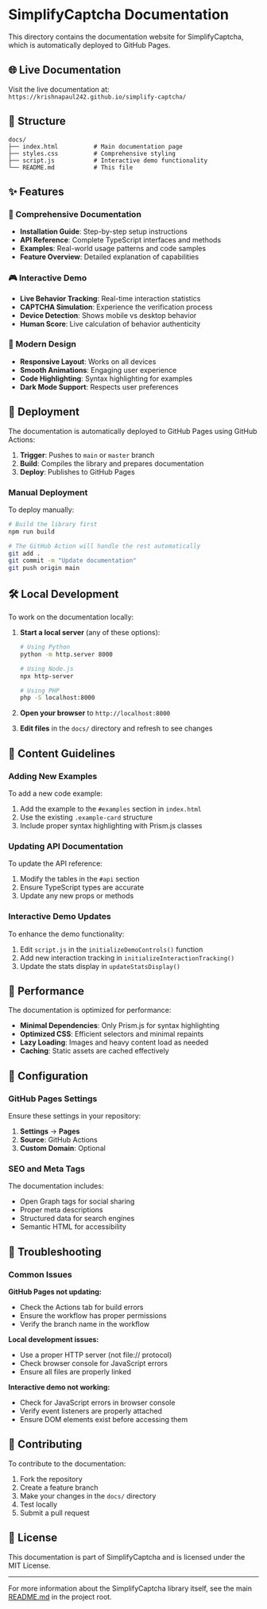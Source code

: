 # SimplifyCaptcha Documentation

This directory contains the documentation website for SimplifyCaptcha, which is automatically deployed to GitHub Pages.

## 🌐 Live Documentation

Visit the live documentation at: `https://krishnapaul242.github.io/simplify-captcha/`

## 📁 Structure

```text
docs/
├── index.html          # Main documentation page
├── styles.css          # Comprehensive styling
├── script.js           # Interactive demo functionality
└── README.md           # This file
```

## ✨ Features

### 📖 Comprehensive Documentation

- **Installation Guide**: Step-by-step setup instructions
- **API Reference**: Complete TypeScript interfaces and methods
- **Examples**: Real-world usage patterns and code samples
- **Feature Overview**: Detailed explanation of capabilities

### 🎮 Interactive Demo

- **Live Behavior Tracking**: Real-time interaction statistics
- **CAPTCHA Simulation**: Experience the verification process
- **Device Detection**: Shows mobile vs desktop behavior
- **Human Score**: Live calculation of behavior authenticity

### 🎨 Modern Design

- **Responsive Layout**: Works on all devices
- **Smooth Animations**: Engaging user experience
- **Code Highlighting**: Syntax highlighting for examples
- **Dark Mode Support**: Respects user preferences

## 🚀 Deployment

The documentation is automatically deployed to GitHub Pages using GitHub Actions:

1. **Trigger**: Pushes to `main` or `master` branch
2. **Build**: Compiles the library and prepares documentation
3. **Deploy**: Publishes to GitHub Pages

### Manual Deployment

To deploy manually:

```bash
# Build the library first
npm run build

# The GitHub Action will handle the rest automatically
git add .
git commit -m "Update documentation"
git push origin main
```

## 🛠️ Local Development

To work on the documentation locally:

1. **Start a local server** (any of these options):

   ```bash
   # Using Python
   python -m http.server 8000
   
   # Using Node.js
   npx http-server
   
   # Using PHP
   php -S localhost:8000
   ```

2. **Open your browser** to `http://localhost:8000`

3. **Edit files** in the `docs/` directory and refresh to see changes

## 📝 Content Guidelines

### Adding New Examples

To add a new code example:

1. Add the example to the `#examples` section in `index.html`
2. Use the existing `.example-card` structure
3. Include proper syntax highlighting with Prism.js classes

### Updating API Documentation

To update the API reference:

1. Modify the tables in the `#api` section
2. Ensure TypeScript types are accurate
3. Update any new props or methods

### Interactive Demo Updates

To enhance the demo functionality:

1. Edit `script.js` in the `initializeDemoControls()` function
2. Add new interaction tracking in `initializeInteractionTracking()`
3. Update the stats display in `updateStatsDisplay()`

## 🎯 Performance

The documentation is optimized for performance:

- **Minimal Dependencies**: Only Prism.js for syntax highlighting
- **Optimized CSS**: Efficient selectors and minimal repaints
- **Lazy Loading**: Images and heavy content load as needed
- **Caching**: Static assets are cached effectively

## 🔧 Configuration

### GitHub Pages Settings

Ensure these settings in your repository:

1. **Settings** → **Pages**
2. **Source**: GitHub Actions
3. **Custom Domain**: Optional

### SEO and Meta Tags

The documentation includes:

- Open Graph tags for social sharing
- Proper meta descriptions
- Structured data for search engines
- Semantic HTML for accessibility

## 🚨 Troubleshooting

### Common Issues

**GitHub Pages not updating:**

- Check the Actions tab for build errors
- Ensure the workflow has proper permissions
- Verify the branch name in the workflow

**Local development issues:**

- Use a proper HTTP server (not file:// protocol)
- Check browser console for JavaScript errors
- Ensure all files are properly linked

**Interactive demo not working:**

- Check for JavaScript errors in browser console
- Verify event listeners are properly attached
- Ensure DOM elements exist before accessing them

## 🤝 Contributing

To contribute to the documentation:

1. Fork the repository
2. Create a feature branch
3. Make your changes in the `docs/` directory
4. Test locally
5. Submit a pull request

## 📄 License

This documentation is part of SimplifyCaptcha and is licensed under the MIT License.

---

For more information about the SimplifyCaptcha library itself, see the main [README.md](../README.md) in the project root.
